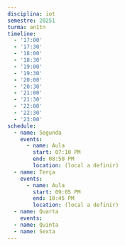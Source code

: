```yaml
---
disciplina: iot
semestre: 20251
turma: an1tn
timeline:
  - '17:00'
  - '17:30'
  - '18:00'
  - '18:30'
  - '19:00'
  - '19:30'
  - '20:00'
  - '20:30'
  - '21:00'
  - '21:30'
  - '22:00'
  - '22:30'
  - '23:00'
schedule:
  - name: Segunda
    events:
      - name: Aula
        start: 07:10 PM
        end: 08:50 PM
        location: (local a definir)
  - name: Terça
    events:
      - name: Aula
        start: 09:05 PM
        end: 10:45 PM
        location: (local a definir)
  - name: Quarta
    events:
  - name: Quinta
  - name: Sexta
---
```

